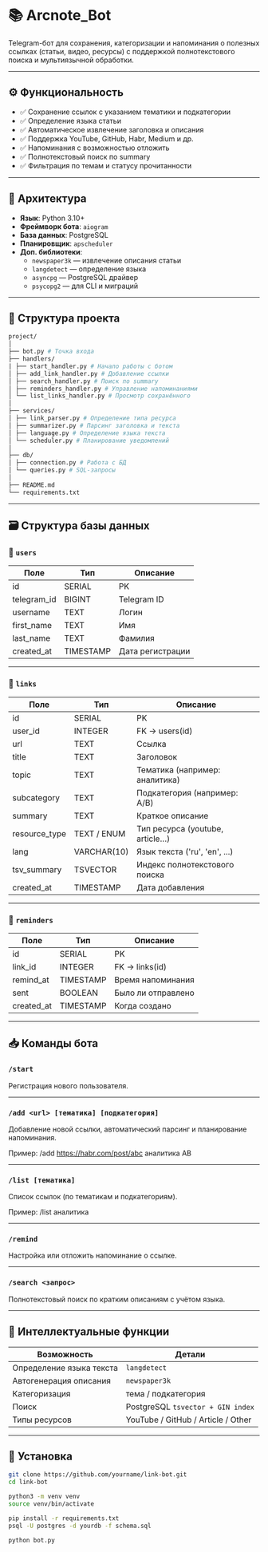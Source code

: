 # 📚 Arcnote_Bot

Telegram-бот для сохранения, категоризации и напоминания о полезных ссылках (статьи, видео, ресурсы) с поддержкой полнотекстового поиска и мультиязычной обработки.

---

## ⚙️ Функциональность

- ✅ Сохранение ссылок с указанием тематики и подкатегории
- ✅ Определение языка статьи
- ✅ Автоматическое извлечение заголовка и описания
- ✅ Поддержка YouTube, GitHub, Habr, Medium и др.
- ✅ Напоминания с возможностью отложить
- ✅ Полнотекстовый поиск по summary
- ✅ Фильтрация по темам и статусу прочитанности

---

## 🧩 Архитектура

- **Язык**: Python 3.10+
- **Фреймворк бота**: `aiogram`
- **База данных**: PostgreSQL
- **Планировщик**: `apscheduler`
- **Доп. библиотеки**:
  - `newspaper3k` — извлечение описания статьи
  - `langdetect` — определение языка
  - `asyncpg` — PostgreSQL драйвер
  - `psycopg2` — для CLI и миграций

---

## 📂 Структура проекта
```graphql
project/
│
├── bot.py # Точка входа
├── handlers/
| ├── start_handler.py # Начало работы с ботом
│ ├── add_link_handler.py # Добавление ссылки
│ ├── search_handler.py # Поиск по summary
│ ├── reminders_handler.py # Управление напоминаниями
│ └── list_links_handler.py # Просмотр сохранённого
│
├── services/
│ ├── link_parser.py # Определение типа ресурса
│ ├── summarizer.py # Парсинг заголовка и текста
│ ├── language.py # Определение языка текста
│ └── scheduler.py # Планирование уведомлений
│
├── db/
│ ├── connection.py # Работа с БД
│ └── queries.py # SQL-запросы
│
├── README.md
└── requirements.txt
```

---

## 🗃️ Структура базы данных

### 📄 `users`

| Поле         | Тип        | Описание           |
|--------------|------------|--------------------|
| id           | SERIAL     | PK                 |
| telegram_id  | BIGINT     | Telegram ID        |
| username     | TEXT       | Логин              |
| first_name   | TEXT       | Имя                |
| last_name    | TEXT       | Фамилия            |
| created_at   | TIMESTAMP  | Дата регистрации   |

---

### 📄 `links`

| Поле          | Тип         | Описание                          |
|---------------|-------------|-----------------------------------|
| id            | SERIAL      | PK                                |
| user_id       | INTEGER     | FK → users(id)                    |
| url           | TEXT        | Ссылка                            |
| title         | TEXT        | Заголовок                         |
| topic         | TEXT        | Тематика (например: аналитика)    |
| subcategory   | TEXT        | Подкатегория (например: A/B)      |
| summary       | TEXT        | Краткое описание                  |
| resource_type | TEXT / ENUM | Тип ресурса (youtube, article…)   |
| lang          | VARCHAR(10) | Язык текста ('ru', 'en', ...)     |
| tsv_summary   | TSVECTOR    | Индекс полнотекстового поиска     |
| created_at    | TIMESTAMP   | Дата добавления                   |

---

### 📄 `reminders`

| Поле       | Тип        | Описание                          |
|------------|------------|-----------------------------------|
| id         | SERIAL     | PK                                |
| link_id    | INTEGER    | FK → links(id)                    |
| remind_at  | TIMESTAMP  | Время напоминания                 |
| sent       | BOOLEAN    | Было ли отправлено                |
| created_at | TIMESTAMP  | Когда создано                     |

---

## 📥 Команды бота

### `/start`
Регистрация нового пользователя.

---

### `/add <url> [тематика] [подкатегория]`
Добавление новой ссылки, автоматический парсинг и планирование напоминания.

Пример:
/add https://habr.com/post/abc аналитика AB


---

### `/list [тематика]`
Список ссылок (по тематикам и подкатегориям).

Пример:
/list аналитика


---

### `/remind`
Настройка или отложить напоминание о ссылке.

---

### `/search <запрос>`
Полнотекстовый поиск по кратким описаниям с учётом языка.

---

## 🧠 Интеллектуальные функции

| Возможность                   | Детали                                |
|------------------------------|----------------------------------------|
| Определение языка текста     | `langdetect`                           |
| Автогенерация описания       | `newspaper3k`                          |
| Категоризация                | тема / подкатегория                   |
| Поиск                        | PostgreSQL `tsvector + GIN index`     |
| Типы ресурсов                | YouTube / GitHub / Article / Other    |

---

## 🔧 Установка

```bash
git clone https://github.com/yourname/link-bot.git
cd link-bot

python3 -m venv venv
source venv/bin/activate

pip install -r requirements.txt
psql -U postgres -d yourdb -f schema.sql

python bot.py
```